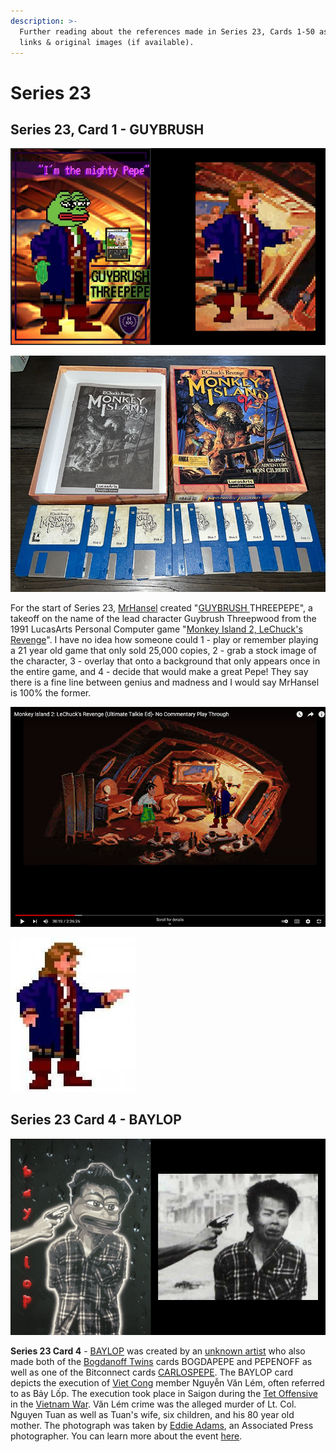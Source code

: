 ```yaml
---
description: >-
  Further reading about the references made in Series 23, Cards 1-50 as well as
  links & original images (if available).
---
```


# Series 23

## Series 23, Card 1 - GUYBRUSH

![](<../../../.gitbook/assets/S23 C01 - GUYBRUSH orig and card.jpg>)

![](<../../../.gitbook/assets/S23 C01 - Install Discs copy.jpg>)

For the start of Series 23, [MrHansel](https://twitter.com/bettidlomas) created "[GUYBRUSH ](https://pepe.wtf/asset/GUYBRUSH)THREEPEPE", a takeoff on the name of the lead character Guybrush Threepwood from the 1991 LucasArts Personal Computer game "[Monkey Island 2, LeChuck's Revenge](https://en.wikipedia.org/wiki/Monkey\_Island\_2:\_LeChuck's\_Revenge)". I have no idea how someone could 1 - play or remember playing a 21 year old game that only sold 25,000 copies, 2 - grab a stock image of the character, 3 - overlay that onto a background that only appears once in the entire game, and 4 - decide that would make a great Pepe! They say there is a fine line between genius and madness and I would say MrHansel is 100% the former.  &#x20;

![I only saw our hero go into this room once in the 2+ hour walkthrough video! ](<../../../.gitbook/assets/Screenshot 2022-06-07 17.13.16 copy.png>)

![I could not find our hero striking this pose in the walkthrough, but it is online as a standalone image](../../../.gitbook/assets/fa7f316900ecf0d96ba6567decbbce8d.jpg)

## Series 23 Card 4 - BAYLOP

![](<../../../.gitbook/assets/S23 C04 - BAYLOP card and source.jpg>)

**Series 23 Card 4** - [BAYLOP](https://pepe.wtf/asset/BAYLOP) was created by an [unknown artist](https://pepe.wtf/artists/1ye1EaLcArtidUSqATkkgzCS4Fj2D4Gpe) who also made both of the [Bogdanoff Twins](https://en.wikipedia.org/wiki/Igor\_and\_Grichka\_Bogdanoff) cards BOGDAPEPE and PEPENOFF as well as one of the Bitconnect cards [CARLOSPEPE](https://pepe.wtf/asset/CARLOSPEPE). The BAYLOP card depicts the execution of [Viet Cong](https://en.wikipedia.org/wiki/Viet\_Cong) member Nguyễn Văn Lém, often referred to as Bảy Lốp. The execution took place in Saigon during the [Tet Offensive](https://en.wikipedia.org/wiki/Tet\_Offensive) in the [Vietnam War](https://en.wikipedia.org/wiki/Vietnam\_War). Văn Lém crime was the alleged murder of Lt. Col. Nguyen Tuan as well as Tuan's wife, six children, and his 80 year old mother. The photograph was taken by [Eddie Adams](https://en.wikipedia.org/wiki/Eddie\_Adams\_\(photographer\)), an Associated Press photographer. You can learn more about the event [here](https://en.wikipedia.org/wiki/Execution\_of\_Nguy%E1%BB%85n\_V%C4%83n\_L%C3%A9m).&#x20;
